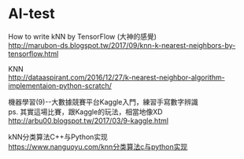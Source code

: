 # AI-test

How to write kNN by TensorFlow (大神的感覺) <br/>
http://marubon-ds.blogspot.tw/2017/09/knn-k-nearest-neighbors-by-tensorflow.html <br/>

KNN <br/>
http://dataaspirant.com/2016/12/27/k-nearest-neighbor-algorithm-implementaion-python-scratch/ <br/>

機器學習(9)--大數據競賽平台Kaggle入門，練習手寫數字辨識 <br/>
ps. 其實這場比賽，跟Kaggle的玩法，相當地像XD <br/>
http://arbu00.blogspot.tw/2017/03/9-kaggle.html <br/>

kNN分类算法C++与Python实现 <br/>
https://www.nanguoyu.com/knn分类算法c与python实现 <br/>
